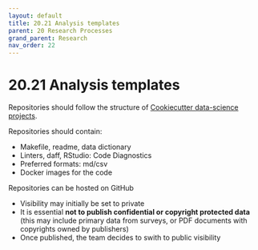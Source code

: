 ```yaml
---
layout: default
title: 20.21 Analysis templates
parent: 20 Research Processes
grand_parent: Research
nav_order: 22
---
```


# 20.21 Analysis templates

Repositories should follow the structure of [Cookiecutter data-science projects](https://drivendata.github.io/cookiecutter-data-science/).

Repositories should contain:

- Makefile, readme, data dictionary
- Linters, daff, RStudio: Code Diagnostics
- Preferred formats: md/csv
- Docker images for the code

Repositories can be hosted on GitHub

- Visibility may initially be set to private
- It is essential **not to publish confidential or copyright protected data** (this may include primary data from surveys, or PDF documents with copyrights owned by publishers)
- Once published, the team decides to swith to public visibility

<!-- 
- Directory structures
- Organizing principles

Data checklist:
- [ ] have all raw data been imported?
- [ ] have all raw data been checked (for duplicates, import errors, ...)?
- [ ] create a description/coding_scheme.md describing how the data was collected.
  - When was it collected?
  - By whom was it collected?
  - Which processing steps have been implemented?
  - Save relevant scripts in 1-raw-data.
- [ ] are import procedures deterministic (e.g., creation of artificial identifiers)? This is essential when the data is updated
- [ ] is the csv-format consistent (quotenonnumeric)?
  - when opening and editing csv-files with Calc (LibreOffice), use "Quoted field as text" (Other options) (Make sure this is a default!)
- [ ] if the dataset is too big to be included in the git repository: create a symlink and describe where the data is stored

- [MAXQDA](https://www.uni-bamberg.de/its/dienstleistungen/pc/einkauf-hard-software/sonderkonditionen/maxqda/)
 -->
 
